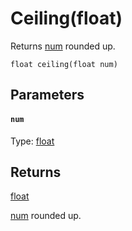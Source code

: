 

# Ceiling(float)

Returns [num](#num) rounded up.

```
float ceiling(float num)
```

## Parameters

#### `num`
Type: [float](/MdDocs/Types/Float.md)

## Returns

[float](/MdDocs/Types/Float.md)

[num](#num) rounded up.



